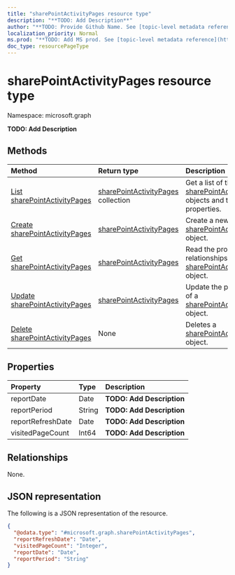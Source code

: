 ```yaml
---
title: "sharePointActivityPages resource type"
description: "**TODO: Add Description**"
author: "**TODO: Provide Github Name. See [topic-level metadata reference](https://msgo.azurewebsites.net/add/document/guidelines/metadata.html#topic-level-metadata)**"
localization_priority: Normal
ms.prod: "**TODO: Add MS prod. See [topic-level metadata reference](https://msgo.azurewebsites.net/add/document/guidelines/metadata.html#topic-level-metadata)**"
doc_type: resourcePageType
---
```


# sharePointActivityPages resource type

Namespace: microsoft.graph

**TODO: Add Description**

## Methods
|Method|Return type|Description|
|:---|:---|:---|
|[List sharePointActivityPages](../api/sharepointactivitypages-list.md)|[sharePointActivityPages](../resources/sharepointactivitypages.md) collection|Get a list of the [sharePointActivityPages](../resources/sharepointactivitypages.md) objects and their properties.|
|[Create sharePointActivityPages](../api/sharepointactivitypages-create.md)|[sharePointActivityPages](../resources/sharepointactivitypages.md)|Create a new [sharePointActivityPages](../resources/sharepointactivitypages.md) object.|
|[Get sharePointActivityPages](../api/sharepointactivitypages-get.md)|[sharePointActivityPages](../resources/sharepointactivitypages.md)|Read the properties and relationships of a [sharePointActivityPages](../resources/sharepointactivitypages.md) object.|
|[Update sharePointActivityPages](../api/sharepointactivitypages-update.md)|[sharePointActivityPages](../resources/sharepointactivitypages.md)|Update the properties of a [sharePointActivityPages](../resources/sharepointactivitypages.md) object.|
|[Delete sharePointActivityPages](../api/sharepointactivitypages-delete.md)|None|Deletes a [sharePointActivityPages](../resources/sharepointactivitypages.md) object.|

## Properties
|Property|Type|Description|
|:---|:---|:---|
|reportDate|Date|**TODO: Add Description**|
|reportPeriod|String|**TODO: Add Description**|
|reportRefreshDate|Date|**TODO: Add Description**|
|visitedPageCount|Int64|**TODO: Add Description**|

## Relationships
None.

## JSON representation
The following is a JSON representation of the resource.
<!-- {
  "blockType": "resource",
  "keyProperty": "id",
  "@odata.type": "microsoft.graph.sharePointActivityPages",
  "baseType": "",
  "openType": false
}
-->
``` json
{
  "@odata.type": "#microsoft.graph.sharePointActivityPages",
  "reportRefreshDate": "Date",
  "visitedPageCount": "Integer",
  "reportDate": "Date",
  "reportPeriod": "String"
}
```

